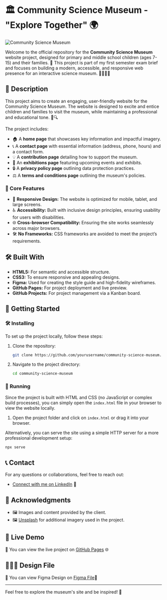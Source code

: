 # 🏛️ Community Science Museum - "Explore Together" 🌍

![Community Science Museum](https://github.com/user-attachments/assets/fe982bee-1a64-4c24-a64f-35915c8210d4)



Welcome to the official repository for the **Community Science Museum** website project, designed for primary and middle school children (ages 7-15) and their families. 🎉 This project is part of my first semester exam brief and focuses on building a modern, accessible, and responsive web presence for an interactive science museum. 🧑‍🔬👩‍🔬

## 📝 Description

This project aims to create an engaging, user-friendly website for the Community Science Museum. The website is designed to excite and entice children and families to visit the museum, while maintaining a professional and educational tone. 🧪🔍

The project includes:
- 🏠 A **home page** that showcases key information and impactful imagery.
- 📞 A **contact page** with essential information (address, phone, hours) and a contact form.
- 💡 A **contribution page** detailing how to support the museum.
- 🎨 An **exhibitions page** featuring upcoming events and exhibits.
- 🔒 A **privacy policy page** outlining data protection practices.
- ⚖️ A **terms and conditions page** outlining the museum's policies.

### 🔑 Core Features
- 📱 **Responsive Design:** The website is optimized for mobile, tablet, and large screens.
- ♿ **Accessibility:** Built with inclusive design principles, ensuring usability for users with disabilities.
- 🌐 **Cross-browser Compatibility:** Ensuring the site works seamlessly across major browsers.
- 🛠️ **No Frameworks:** CSS frameworks are avoided to meet the project’s requirements.

## 🛠️ Built With

- **HTML5:** For semantic and accessible structure.
- **CSS3:** To ensure responsive and appealing designs.
- **Figma:** Used for creating the style guide and high-fidelity wireframes.
- **GitHub Pages:** For project deployment and live preview.
- **GitHub Projects:** For project management via a Kanban board.

## 🚀 Getting Started

### 🛠️ Installing

To set up the project locally, follow these steps:

1. Clone the repository:
   ```bash
   git clone https://github.com/yourusername/community-science-museum.git
   ```

2. Navigate to the project directory:
   ```bash
   cd community-science-museum
   ```

### 🎯 Running

Since the project is built with HTML and CSS (no JavaScript or complex build processes), you can simply open the `index.html` file in your browser to view the website locally.

1. Open the project folder and click on `index.html` or drag it into your browser.

Alternatively, you can serve the site using a simple HTTP server for a more professional development setup:

```bash
npx serve
```


## 📞 Contact

For any questions or collaborations, feel free to reach out:

- [Connect with me on LinkedIn](https://www.linkedin.com/in/sana-khuram-157ba02b7/) 💼

## 🙏 Acknowledgments

- 🖼️ Images and content provided by the client.
- 🖼️ [Unsplash](https://unsplash.com) for additional imagery used in the project.

## 👀 Live Demo
🔗 You can view the live project on [GitHub Pages](https://sanakhuram.github.io/semester-project-sana-khuram/) 🌐

## 👩🏻‍🎨 Design File
🔗 You can view Figma Design on [Figma File](https://www.figma.com/design/yOPfl94ZxmHg4lmsAaznZe/COmmunity-science-museum?node-id=823-179&node-type=canvas&t=Lr158V5ARhxWWSEQ-0)🎨

---

Feel free to explore the museum's site and be inspired! 🎉
